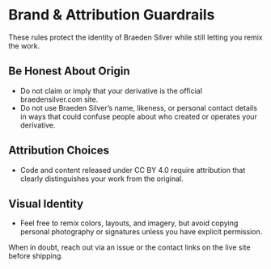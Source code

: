 # Brand & Attribution Guardrails

These rules protect the identity of Braeden Silver while still letting you remix the work.

## Be Honest About Origin
- Do not claim or imply that your derivative is the official braedensilver.com site.
- Do not use Braeden Silver’s name, likeness, or personal contact details in ways that could confuse people about who created or operates your derivative.

## Attribution Choices
- Code and content released under CC BY 4.0 require attribution that clearly distinguishes your work from the original.

## Visual Identity
- Feel free to remix colors, layouts, and imagery, but avoid copying personal photography or signatures unless you have explicit permission.

When in doubt, reach out via an issue or the contact links on the live site before shipping.

